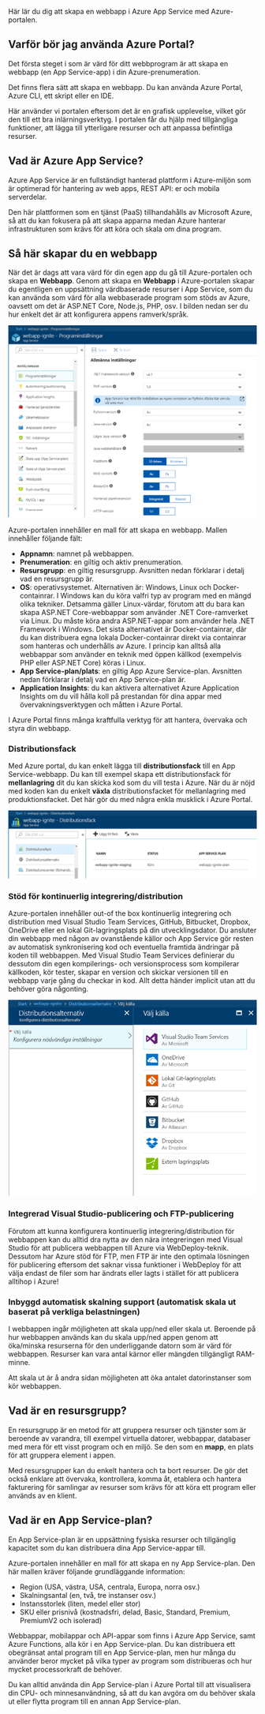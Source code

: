 Här lär du dig att skapa en webbapp i Azure App Service med Azure-portalen.

## <a name="why-use-the-azure-portal"></a>Varför bör jag använda Azure Portal?

Det första steget i som är värd för ditt webbprogram är att skapa en webbapp (en App Service-app) i din Azure-prenumeration.

Det finns flera sätt att skapa en webbapp. Du kan använda Azure Portal, Azure CLI, ett skript eller en IDE.

Här använder vi portalen eftersom det är en grafisk upplevelse, vilket gör den till ett bra inlärningsverktyg. I portalen får du hjälp med tillgängliga funktioner, att lägga till ytterligare resurser och att anpassa befintliga resurser.

## <a name="what-is-azure-app-service"></a>Vad är Azure App Service?

Azure App Service är en fullständigt hanterad plattform i Azure-miljön som är optimerad för hantering av web apps, REST API: er och mobila serverdelar.

Den här plattformen som en tjänst (PaaS) tillhandahålls av Microsoft Azure, så att du kan fokusera på att skapa apparna medan Azure hanterar infrastrukturen som krävs för att köra och skala om dina program.

## <a name="how-to-create-a-web-app"></a>Så här skapar du en webbapp

När det är dags att vara värd för din egen app du gå till Azure-portalen och skapa en **Webbapp**. Genom att skapa en **Webbapp** i Azure-portalen skapar du egentligen en uppsättning värdbaserade resurser i App Service, som du kan använda som värd för alla webbaserade program som stöds av Azure, oavsett om det är ASP.NET Core, Node.js, PHP, osv. I bilden nedan ser du hur enkelt det är att konfigurera appens ramverk/språk.

![Inställningar för webbappen](../media/2-web-app-settings.png)

Azure-portalen innehåller en mall för att skapa en webbapp. Mallen innehåller följande fält:

- **Appnamn**: namnet på webbappen.
- **Prenumeration**: en giltig och aktiv prenumeration.
- **Resursgrupp**: en giltig resursgrupp. Avsnitten nedan förklarar i detalj vad en resursgrupp är.
- **OS**: operativsystemet. Alternativen är: Windows, Linux och Docker-containrar. I Windows kan du köra valfri typ av program med en mängd olika tekniker. Detsamma gäller Linux-värdar, förutom att du bara kan skapa ASP.NET Core-webbappar som använder .NET Core-ramverket via Linux. Du måste köra andra ASP.NET-appar som använder hela .NET Framework i Windows. Det sista alternativet är Docker-containrar, där du kan distribuera egna lokala Docker-containrar direkt via containrar som hanteras och underhålls av Azure. I princip kan alltså alla webbappar som använder en teknik med öppen källkod (exempelvis PHP eller ASP.NET Core) köras i Linux.
- **App Service-plan/plats**: en giltig App Azure Service-plan. Avsnitten nedan förklarar i detalj vad en App Service-plan är.
- **Application Insights**: du kan aktivera alternativet Azure Application Insights om du vill hålla koll på prestandan för dina appar med övervakningsverktygen och måtten i Azure Portal.

I Azure Portal finns många kraftfulla verktyg för att hantera, övervaka och styra din webbapp.

### <a name="deployment-slots"></a>Distributionsfack

Med Azure portal, du kan enkelt lägga till **distributionsfack** till en App Service-webbapp. Du kan till exempel skapa ett distributionsfack för **mellanlagring** dit du kan skicka kod som du vill testa i Azure. När du är nöjd med koden kan du enkelt **växla** distributionsfacket för mellanlagring med produktionsfacket. Det här gör du med några enkla musklick i Azure Portal.

![Distributionsfack](../media/2-deployment-slots.png)

### <a name="continuous-integrationdeployment-support"></a>Stöd för kontinuerlig integrering/distribution

Azure-portalen innehåller out-of the box kontinuerlig integrering och distribution med Visual Studio Team Services, GitHub, Bitbucket, Dropbox, OneDrive eller en lokal Git-lagringsplats på din utvecklingsdator. Du ansluter din webbapp med någon av ovanstående källor och App Service gör resten av automatisk synkronisering kod och eventuella framtida ändringar på koden till webbappen. Med Visual Studio Team Services definierar du dessutom din egen kompilerings- och versionsprocess som kompilerar källkoden, kör tester, skapar en version och skickar versionen till en webbapp varje gång du checkar in kod. Allt detta händer implicit utan att du behöver göra någonting.

![Konfigurera kontinuerlig integrering](../media/2-continuous-integration.PNG)

### <a name="integrated-visual-studio-publishing-and-ftp-publishing"></a>Integrerad Visual Studio-publicering och FTP-publicering

Förutom att kunna konfigurera kontinuerlig integrering/distribution för webbappen kan du alltid dra nytta av den nära integreringen med Visual Studio för att publicera webbappen till Azure via WebDeploy-teknik. Dessutom har Azure stöd för FTP, men FTP är inte den optimala lösningen för publicering eftersom det saknar vissa funktioner i WebDeploy för att välja endast de filer som har ändrats eller lagts i stället för att publicera alltihop i Azure!

### <a name="built-in-auto-scale-support-automatic-scale-out-based-on-real-world-load"></a>Inbyggd automatisk skalning support (automatisk skala ut baserat på verkliga belastningen)

I webbappen ingår möjligheten att skala upp/ned eller skala ut. Beroende på hur webbappen används kan du skala upp/ned appen genom att öka/minska resurserna för den underliggande datorn som är värd för webbappen. Resurser kan vara antal kärnor eller mängden tillgängligt RAM-minne.

Att skala ut är å andra sidan möjligheten att öka antalet datorinstanser som kör webbappen.

## <a name="what-is-a-resource-group"></a>Vad är en resursgrupp?

En resursgrupp är en metod för att gruppera resurser och tjänster som är beroende av varandra, till exempel virtuella datorer, webbappar, databaser med mera för ett visst program och en miljö. Se den som en **mapp**, en plats för att gruppera element i appen.

Med resursgrupper kan du enkelt hantera och ta bort resurser. De gör det också enklare att övervaka, kontrollera, komma åt, etablera och hantera fakturering för samlingar av resurser som krävs för att köra ett program eller används av en klient.

## <a name="what-is-an-app-service-plan"></a>Vad är en App Service-plan?

En App Service-plan är en uppsättning fysiska resurser och tillgänglig kapacitet som du kan distribuera dina App Service-appar till.

Azure-portalen innehåller en mall för att skapa en ny App Service-plan. Den här mallen kräver följande grundläggande information:

- Region (USA, västra, USA, centrala, Europa, norra osv.)
- Skalningsantal (en, två, tre instanser osv.)
- Instansstorlek (liten, medel eller stor)
- SKU eller prisnivå (kostnadsfri, delad, Basic, Standard, Premium, PremiumV2 och isolerad)

Webbappar, mobilappar och API-appar som finns i Azure App Service, samt Azure Functions, alla kör i en App Service-plan. Du kan distribuera ett obegränsat antal program till en App Service-plan, men hur många du använder beror mycket på vilka typer av program som distribueras och hur mycket processorkraft de behöver.

Du kan alltid använda din App Service-plan i Azure Portal till att visualisera din CPU- och minnesanvändning, så att du kan avgöra om du behöver skala ut eller flytta program till en annan App Service-plan.
